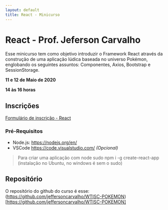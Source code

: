 ```yaml
---
layout: default
title: React - Minicurso
---
```


# React - Prof. Jeferson Carvalho

Esse minicurso tem como objetivo introduzir o Framework React através da construção de uma aplicação lúdica baseada no universo Pokémon, englobando os seguintes assuntos: Componentes, Axios, Bootstrap e SessionStorage.


<i class="fa fa-calendar-check-o" aria-hidden="true" style="color: #159957"></i> **11 e 12 de Maio de 2020**

<i class="fa fa-clock-o" aria-hidden="true" style="color: #159957"></i> **14 às 16 horas**

## Inscrições

[Formulário de inscrição - React](https://bit.ly/2YHpOHa)

### Pré-Requisitos

* Node.js: https://nodejs.org/en/
* VSCode https://code.visualstudio.com/ *(Opcional)*
  
> Para criar uma aplicação com node
> sudo npm i -g create-react-app (instalação no Ubuntu, no windows é sem o sudo)

## Repositório 

O repositório do github do curso é esse:
(https://github.com/jeffersoncarvalho/WTISC-POKEMON)[https://github.com/jeffersoncarvalho/WTISC-POKEMON]